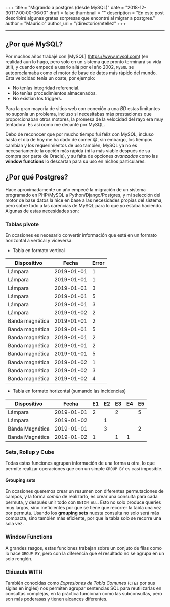 +++
title = "Migrando a postgres (desde MySQL)"
date = "2018-12-30T17:00:00-06:00"
draft = false
thumbnail = ""
description = "En este post describiré algunas gratas sorpresas que encontré al migrar a postgres."
author = "Mauricio"
author_uri = "/directorio/mtellez"
+++

-------------------------------------------------------------------------------

## ¿Por qué MySQL? ##

Por muchos años trabajé con [MySQL] (https://www.mysql.com) (en
realidad aun lo hago, pero solo en un sistema que pronto terminará su
vida útil), y cuando empecé a usarlo allá por el año 2002, `MySQL` se
autoproclamaba como el motor de base de datos más rápido del
mundo. Esta velocidad tenía un coste, por ejemplo:

* No tenías integridad referencial.
* No tenías procedimientos almacenados.
* No existían los triggers.

Para la gran mayoría de sitios web con conexión a una _BD_ estas
limitantes no suponía un problema, incluso si necesitabas más
prestaciones que proporcionaban otros motores, la promesa de la
velocidad del rayo era muy tentadora. Es así como me decanté por MySQL.

Debo de reconocer que por mucho tiempo fui feliz con MySQL, incluso
hasta el día de hoy me ha dado de comer :grin:, sin embargo, los
tiempos cambian y los requerimientos de uso también; MySQL ya no es
necesariamente la opción más rápida (ni la más viable después de su
compra por parte de Oracle), y su falta de opciones _avanzadas_ como
las **window functions** lo descartan para su uso en nichos
particulares.

## ¿Por qué Postgres? ##

Hace aproximadamente un año empecé la migración de un sistema
programado en PHP/MySQL a Python/Django/Postgres, y mi selección del motor de
base datos la hice en base a las necesidades propias del sistema, pero
sobre todo a las carencias de MySQL para lo que yo estaba
haciendo. Algunas de estas necesidades son:

### Tablas pivote ###

En ocasiones es necesario convertir información que está en un formato
horizontal a vertical y viceversa:

* Tabla en formato vertical

Dispositivo|Fecha|Error
---|---|---
Lámpara|2019-01-01|1
Lámpara|2019-01-01|1
Lámpara|2019-01-01|3
Lámpara|2019-01-01|5
Lámpara|2019-01-01|3
Lámpara|2019-01-02|2
Banda magnética|2019-01-01|2
Banda magnética|2019-01-01|5
Banda magnética|2019-01-01|2
Banda magnética|2019-01-01|2
Banda magnética|2019-01-01|5
Banda magnética|2019-01-02|1
Banda magnética|2019-01-02|3
Banda magnética|2019-01-02|4

* Tabla en formato horizontal (sumando las incidencias)

| Dispositivo     | Fecha      | E1 | E2 | E3 | E4 | E5 |
|-----------------|------------|----|----|----|----|----|
| Lámpara         | 2019-01-01 | 2  |    | 2  |    | 5  |
| Lámpara         | 2019-01-02 |    | 1  |    |    |    |
| Bánda Magnética | 2019-01-01 |    | 3  |    |    | 2  |
| Banda Magnética | 2019-01-02 | 1  |    | 1  | 1  |    |

### Sets, Rollup y Cube ###

Todas estas funciones agrupan información de una forma u otra, lo que
permite realizar operaciones que con un simple `GROUP BY` es casi
imposible.

#### Grouping sets ####

En ocasiones queremos crear un resumen con diferentes permutaciones de
campos, y la forma *común* de realizarlo, es crear una consulta para
cada permuta, y después unir todo con `UNION ALL`. Esto no solo
produce queries muy largos, sino ineficientes por que se tiene que
recorrer la tabla una vez por permuta. Usando los **grouping sets**
nuesta consulta no solo será más compacta, sino también más eficiente,
por que la tabla solo se recorre una sola vez.

### Window Functions ###
A grandes rasgos, estas funciones trabajan sobre un conjuto de filas como lo hace `GROUP BY`, pero con la diferencia que el resultado no se agrupa en un solo renglón.

### Cláusula WITH ###

También conocidas como *Expresiones de Tabla Comunes* (`CTEs` por sus siglas en inglés) nos permiten agrupar sentencias SQL para reutilizarlas en consultas complejas, en la práctica funcionan como las subconsultas, pero son más poderasas y tienen alcances diferentes.
